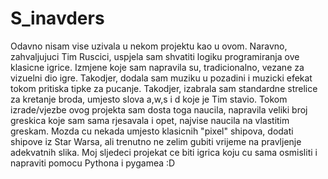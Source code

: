 # S_inavders
Odavno nisam vise uzivala u nekom projektu kao u ovom. Naravno, zahvaljujuci Tim Ruscici, uspjela sam shvatiti logiku programiranja ove klasicne igrice. Izmjene koje sam napravila su, tradicionalno, vezane za vizuelni dio igre. Takodjer, dodala sam muziku u pozadini i muzicki efekat tokom pritiska tipke za pucanje. Takodjer, izabrala sam standardne strelice za kretanje broda, umjesto slova a,w,s i d koje je Tim stavio. Tokom izrade/vjezbe ovog projekta sam dosta toga naucila, napravila veliki broj greskica koje sam sama rjesavala i opet, najvise naucila na vlastitim greskam. Mozda cu nekada umjesto klasicnih "pixel" shipova, dodati shipove iz Star Warsa, ali trenutno ne zelim gubiti vrijeme na pravljenje adekvatnih slika. Moj sljedeci projekat ce biti igrica koju cu sama osmisliti i napraviti pomocu Pythona i pygamea :D

